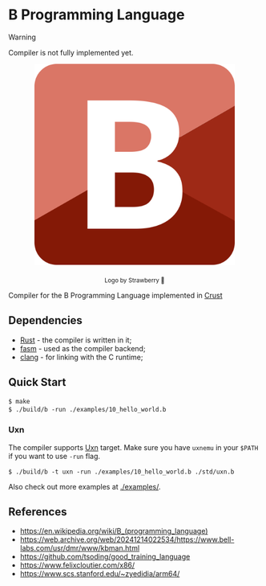 # B Programming Language

> [!WARNING]
> Compiler is not fully implemented yet.

<p align=center>
  <img src="./logo/logo_strawberry.png" width=400>
</p>

<p align=center>
  <sub>Logo by Strawberry 🍓</sub>
</p>

Compiler for the B Programming Language implemented in [Crust](https://github.com/tsoding/crust)

## Dependencies

- [Rust](https://www.rust-lang.org/) - the compiler is written in it;
- [fasm](https://flatassembler.net/) - used as the compiler backend;
- [clang](https://clang.llvm.org/) - for linking with the C runtime;

## Quick Start

```console
$ make
$ ./build/b -run ./examples/10_hello_world.b
```

### Uxn

<!-- TODO: document dependencies for the rest of the targets. Like mingw32-w64 and wine on Linux for Fasm_x86_64_Windows, etc. -->

The compiler supports [Uxn](https://100r.co/site/uxn.html) target. Make sure you have `uxnemu` in your `$PATH` if you want to use `-run` flag.

```console
$ ./build/b -t uxn -run ./examples/10_hello_world.b ./std/uxn.b
```

Also check out more examples at [./examples/](./examples/).

## References

- https://en.wikipedia.org/wiki/B_(programming_language)
- https://web.archive.org/web/20241214022534/https://www.bell-labs.com/usr/dmr/www/kbman.html
- https://github.com/tsoding/good_training_language
- https://www.felixcloutier.com/x86/
- https://www.scs.stanford.edu/~zyedidia/arm64/
